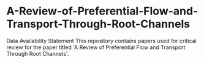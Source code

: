 # A-Review-of-Preferential-Flow-and-Transport-Through-Root-Channels
Data Availability Statement
This repository contains papers used for critical review for the paper titled 'A Review of Preferential Flow and Transport Through Root Channels'.
